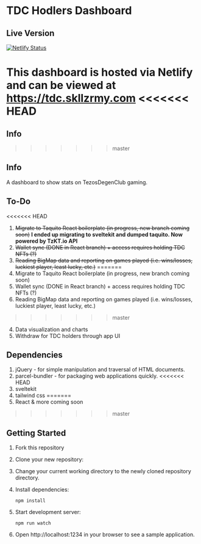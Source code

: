 # TDC Hodlers Dashboard

## Live Version

[![Netlify Status](https://api.netlify.com/api/v1/badges/643316d9-36d8-4177-80e8-287db4062569/deploy-status)](https://app.netlify.com/sites/vigilant-golick-726bee/deploys)

This dashboard is hosted via Netlify and can be viewed at https://tdc.skllzrmy.com
<<<<<<< HEAD
=======

## Info
>>>>>>> master

## Info

A dashboard to show stats on TezosDegenClub gaming.

## To-Do

<<<<<<< HEAD
1. ~~Migrate to Taquito React boilerplate (in progress, new branch coming soon)~~ **I ended up migrating to sveltekit and dumped taquito. Now powered by TzKT.io API**
2. ~~Wallet sync (DONE in React branch) + access requires holding TDC NFTs (?)~~ 
3. ~~Reading BigMap data and reporting on games played (i.e. wins/losses, luckiest player, least lucky, etc.)~~
=======
1. Migrate to Taquito React boilerplate (in progress, new branch coming soon)
2. Wallet sync (DONE in React branch) + access requires holding TDC NFTs (?)
3. Reading BigMap data and reporting on games played (i.e. wins/losses, luckiest player, least lucky, etc.)
>>>>>>> master
4. Data visualization and charts
5. Withdraw for TDC holders through app UI

## Dependencies

1. jQuery - for simple manipulation and traversal of HTML documents.
2. parcel-bundler - for packaging web applications quickly.
<<<<<<< HEAD
3. sveltekit
4. tailwind css
=======
3. React & more coming soon
>>>>>>> master

## Getting Started

1. Fork this repository
2. Clone your new repository:
3. Change your current working directory to the newly cloned repository directory.
4. Install dependencies:

    `npm install`

5. Start development server:

    `npm run watch`

6. Open http://localhost:1234 in your browser to see a sample application.

[logo]: https://raw.githubusercontent.com/ecadlabs/taquito-boilerplate/master/assets/built-with-taquito.png "Built with Taquito"
